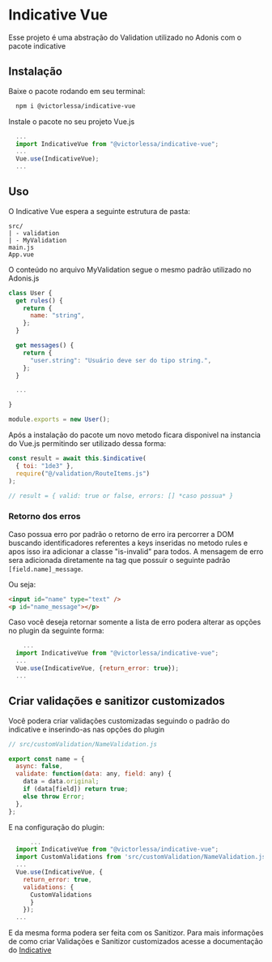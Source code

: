 # Indicative Vue

Esse projeto é uma abstração do Validation utilizado no Adonis com o pacote indicative

## Instalação

Baixe o pacote rodando em seu terminal:

```bash
  npm i @victorlessa/indicative-vue
```

Instale o pacote no seu projeto Vue.js

```js
  ...
  import IndicativeVue from "@victorlessa/indicative-vue";
  ...
  Vue.use(IndicativeVue);
  ...
```

## Uso

O Indicative Vue espera a seguinte estrutura de pasta:

```
src/
| - validation
| - MyValidation
main.js
App.vue
```

O conteúdo no arquivo MyValidation segue o mesmo padrão utilizado no Adonis.js

```js
class User {
  get rules() {
    return {
      name: "string",
    };
  }

  get messages() {
    return {
      "user.string": "Usuário deve ser do tipo string.",
    };
  }

  ...

}

module.exports = new User();
```

Após a instalação do pacote um novo metodo ficara disponivel na instancia do Vue.js permitindo ser utilizado dessa forma:

```js
const result = await this.$indicative(
  { toi: "1de3" },
  require("@/validation/RouteItems.js")
);

// result = { valid: true or false, errors: [] *caso possua* }
```

### Retorno dos erros

Caso possua erro por padrão o retorno de erro ira percorrer a DOM buscando identificadores referentes a keys inseridas no metodo rules e apos isso ira adicionar a classe "is-invalid" para todos.
A mensagem de erro sera adicionada diretamente na tag que possuir o seguinte padrão `[field.name]_message`.

Ou seja:

```html
<input id="name" type="text" />
<p id="name_message"></p>
```

Caso você deseja retornar somente a lista de erro podera alterar as opções no plugin da seguinte forma:

```js
    ...
  import IndicativeVue from "@victorlessa/indicative-vue";
  ...
  Vue.use(IndicativeVue, {return_error: true});
  ...
```

## Criar validações e sanitizor customizados

Você podera criar validações customizadas seguindo o padrão do indicative e inserindo-as nas opções do plugin

```js
// src/customValidation/NameValidation.js

export const name = {
  async: false,
  validate: function(data: any, field: any) {
    data = data.original;
    if (data[field]) return true;
    else throw Error;
  },
};
```

E na configuração do plugin:

```js
      ...
  import IndicativeVue from "@victorlessa/indicative-vue";
  import CustomValidations from 'src/customValidation/NameValidation.js'
  ...
  Vue.use(IndicativeVue, {
    return_error: true,
    validations: {
      CustomValidations
      }
    });
  ...
```

E da mesma forma podera ser feita com os Sanitizor. Para mais informações de como criar Validações e Sanitizor customizados acesse a documentação do [Indicative](https://indicative.adonisjs.com/guides/master/introduction)
